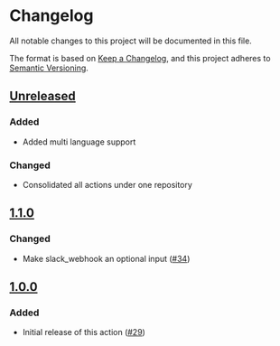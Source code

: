 # Changelog

All notable changes to this project will be documented in this file.

The format is based on [Keep a Changelog](https://keepachangelog.com/en/1.0.0/),
and this project adheres to [Semantic Versioning](https://semver.org/spec/v2.0.0.html).

## [Unreleased]

### Added

- Added multi language support

### Changed

- Consolidated all actions under one repository

## [1.1.0]

### Changed

- Make slack_webhook an optional input ([#34](https://github.com/MetaMask/action-security-code-scanner/pull/34))

## [1.0.0]

### Added

- Initial release of this action ([#29](https://github.com/MetaMask/action-security-code-scanner/pull/29))

[Unreleased]: https://github.com/metamask/security-codescanner-monorepo/compare/v1.1.0...HEAD
[1.1.0]: https://github.com/metamask/security-codescanner-monorepo/compare/v1.0.0...v1.1.0
[1.0.0]: https://github.com/metamask/security-codescanner-monorepo/releases/tag/v1.0.0
